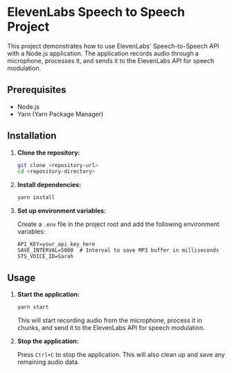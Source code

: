 # ElevenLabs Speech to Speech Project

This project demonstrates how to use ElevenLabs' Speech-to-Speech API with a Node.js application. The application records audio through a microphone, processes it, and sends it to the ElevenLabs API for speech modulation.

## Prerequisites

- Node.js
- Yarn (Yarn Package Manager)

## Installation

1. **Clone the repository:**

   ```sh
   git clone <repository-url>
   cd <repository-directory>
   ```

2. **Install dependencies:**

   ```sh
   yarn install
   ```

3. **Set up environment variables:**

   Create a `.env` file in the project root and add the following environment variables:

   ```env
   API_KEY=your_api_key_here
   SAVE_INTERVAL=5000  # Interval to save MP3 buffer in milliseconds
   STS_VOICE_ID=Sarah
   ```

## Usage

1. **Start the application:**

   ```sh
   yarn start
   ```

   This will start recording audio from the microphone, process it in chunks, and send it to the ElevenLabs API for speech modulation.

2. **Stop the application:**

   Press `Ctrl+C` to stop the application. This will also clean up and save any remaining audio data.


